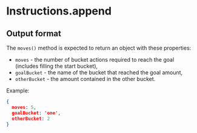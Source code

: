 # Instructions.append

## Output format

The `moves()` method is expected to return an object with these properties:

- `moves` - the number of bucket actions required to reach the goal
  (includes filling the start bucket),
- `goalBucket` - the name of the bucket that reached the goal amount,
- `otherBucket` - the amount contained in the other bucket.

Example:
```json
{
  moves: 5,
  goalBucket: 'one',
  otherBucket: 2
}
```
